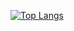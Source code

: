 [![Top Langs](https://github-readme-stats-pi-lyart-79.vercel.app/api/top-langs/?username=98whiskers&langs_count=10&layout=compact&theme=transparent)](https://github.com/98whiskers/github-readme-stats)

